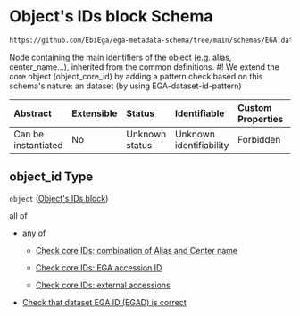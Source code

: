 # Object's IDs block Schema

```txt
https://github.com/EbiEga/ega-metadata-schema/tree/main/schemas/EGA.dataset.json#/properties/object_id
```

Node containing the main identifiers of the object (e.g. alias, center_name...), inherited from the common definitions. #! We extend the core object (object_core_id) by adding a pattern check based on this schema's nature: an dataset (by using EGA-dataset-id-pattern)

| Abstract            | Extensible | Status         | Identifiable            | Custom Properties | Additional Properties | Access Restrictions | Defined In                                                          |
| :------------------ | :--------- | :------------- | :---------------------- | :---------------- | :-------------------- | :------------------ | :------------------------------------------------------------------ |
| Can be instantiated | No         | Unknown status | Unknown identifiability | Forbidden         | Allowed               | none                | [EGA.dataset.json*](../out/EGA.dataset.json "open original schema") |

## object_id Type

`object` ([Object's IDs block](ega-13-properties-objects-ids-block.md))

all of

*   any of

    *   [Check core IDs: combination of Alias and Center name](ega-12-definitions-core-identifiers-of-an-object-anyof-check-core-ids-combination-of-alias-and-center-name.md "check type definition")

    *   [Check core IDs: EGA accession ID](ega-12-definitions-core-identifiers-of-an-object-anyof-check-core-ids-ega-accession-id.md "check type definition")

    *   [Check core IDs: external accessions](ega-12-definitions-core-identifiers-of-an-object-anyof-check-core-ids-external-accessions.md "check type definition")

*   [Check that dataset EGA ID (EGAD) is correct](ega-13-properties-objects-ids-block-allof-check-that-dataset-ega-id-egad-is-correct.md "check type definition")
